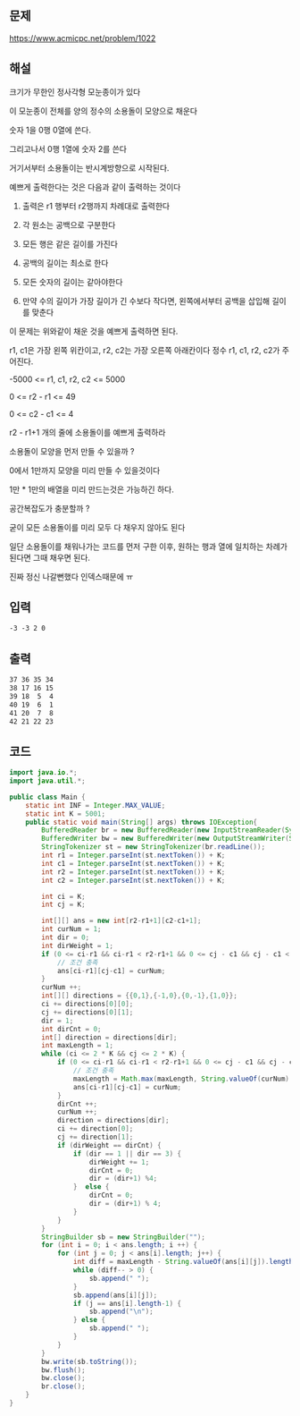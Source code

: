 ## 문제

https://www.acmicpc.net/problem/1022

## 해설

크기가 무한인 정사각형 모눈종이가 있다

이 모눈종이 전체를 양의 정수의 소용돌이 모양으로 채운다

숫자 1을 0행 0열에 쓴다.

그리고나서 0행 1열에 숫자 2를 쓴다

거기서부터 소용돌이는 반시계방향으로 시작된다.

예쁘게 출력한다는 것은 다음과 같이 출력하는 것이다

1. 출력은 r1 행부터 r2행까지 차례대로 출력한다

2. 각 원소는 공백으로 구분한다

3. 모든 행은 같은 길이를 가진다

4. 공백의 길이는 최소로 한다

5. 모든 숫자의 길이는 같아야한다

6. 만약 수의 길이가 가장 길이가 긴 수보다 작다면, 왼쪽에서부터 공백을 삽입해 길이를 맞춘다

이 문제는 위와같이 채운 것을 예쁘게 출력하면 된다.

r1, c1은 가장 왼쪽 위칸이고, r2, c2는 가장 오른쪽 아래칸이다
정수 r1, c1, r2, c2가 주어진다.

-5000 <= r1, c1, r2, c2 <= 5000

0 <= r2 - r1 <= 49

0 <= c2 - c1 <= 4

r2 - r1+1 개의 줄에 소용돌이를 예쁘게 출력하라

소용돌이 모양을 먼저 만들 수 있을까 ?

0에서 1만까지 모양을 미리 만들 수 있을것이다

1만 * 1만의 배열을 미리 만드는것은 가능하긴 하다.

공간복잡도가 충분할까 ?

굳이 모든 소용돌이를 미리 모두 다 채우지 않아도 된다

일단 소용돌이를 채워나가는 코드를 먼저 구한 이후, 원하는 행과 열에 일치하는 차례가 된다면 그때 채우면 된다.

진짜 정신 나갈뻔했다 인덱스때문에 ㅠ


## 입력
```txt
-3 -3 2 0
```

## 출력
```txt
37 36 35 34
38 17 16 15
39 18  5  4
40 19  6  1
41 20  7  8
42 21 22 23
```

## 코드

```java
import java.io.*;
import java.util.*;

public class Main {
    static int INF = Integer.MAX_VALUE;
    static int K = 5001;
    public static void main(String[] args) throws IOException{
        BufferedReader br = new BufferedReader(new InputStreamReader(System.in));
        BufferedWriter bw = new BufferedWriter(new OutputStreamWriter(System.out));
        StringTokenizer st = new StringTokenizer(br.readLine());
        int r1 = Integer.parseInt(st.nextToken()) + K;
        int c1 = Integer.parseInt(st.nextToken()) + K;
        int r2 = Integer.parseInt(st.nextToken()) + K;
        int c2 = Integer.parseInt(st.nextToken()) + K;

        int ci = K;
        int cj = K;

        int[][] ans = new int[r2-r1+1][c2-c1+1];
        int curNum = 1;
        int dir = 0;
        int dirWeight = 1;
        if (0 <= ci-r1 && ci-r1 < r2-r1+1 && 0 <= cj - c1 && cj - c1 < c2 - c1+1) {
            // 조건 충족
            ans[ci-r1][cj-c1] = curNum;
        }
        curNum ++;
        int[][] directions = {{0,1},{-1,0},{0,-1},{1,0}};
        ci += directions[0][0];
        cj += directions[0][1];
        dir = 1;
        int dirCnt = 0;
        int[] direction = directions[dir];
        int maxLength = 1;
        while (ci <= 2 * K && cj <= 2 * K) {
            if (0 <= ci-r1 && ci-r1 < r2-r1+1 && 0 <= cj - c1 && cj - c1 < c2 - c1+1) {
                // 조건 충족
                maxLength = Math.max(maxLength, String.valueOf(curNum).length());
                ans[ci-r1][cj-c1] = curNum;
            }
            dirCnt ++;
            curNum ++;
            direction = directions[dir];
            ci += direction[0];
            cj += direction[1];
            if (dirWeight == dirCnt) {
                if (dir == 1 || dir == 3) {
                    dirWeight += 1;
                    dirCnt = 0;
                    dir = (dir+1) %4;
                }  else {
                    dirCnt = 0;
                    dir = (dir+1) % 4;
                }
            }
        }
        StringBuilder sb = new StringBuilder("");
        for (int i = 0; i < ans.length; i ++) {
            for (int j = 0; j < ans[i].length; j++) {
                int diff = maxLength - String.valueOf(ans[i][j]).length();
                while (diff-- > 0) {
                    sb.append(" ");
                }
                sb.append(ans[i][j]);
                if (j == ans[i].length-1) {
                    sb.append("\n");
                } else {
                    sb.append(" ");
                }
            }
        }
        bw.write(sb.toString());
        bw.flush();
        bw.close();
        br.close();
    }
}
```